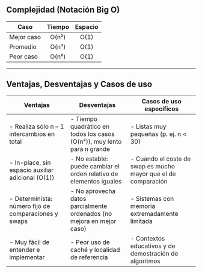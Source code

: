 ## Complejidad (Notación Big O)

| Caso           | Tiempo   | Espacio |
|----------------|:--------:|:-------:|
| Mejor caso     | O(n²)    | O(1)    |
| Promedio       | O(n²)    | O(1)    |
| Peor caso      | O(n²)    | O(1)    |

---

## Ventajas, Desventajas y Casos de uso

| Ventajas                                                                                 | Desventajas                                                                   | Casos de uso específicos                                              |
|------------------------------------------------------------------------------------------|-------------------------------------------------------------------------------|------------------------------------------------------------------------|
| - Realiza sólo n – 1 intercambios en total                                             | - Tiempo quadrático en todos los casos (O(n²)), muy lento para n grande      | - Listas muy pequeñas (p. ej. n < 30)                                   |
| - In-place, sin espacio auxiliar adicional (O(1))                                      | - No estable: puede cambiar el orden relativo de elementos iguales           | - Cuando el coste de swap es mucho mayor que el de comparación          |
| - Determinista: número fijo de comparaciones y swaps                                     | - No aprovecha datos parcialmente ordenados (no mejora en mejor caso)        | - Sistemas con memoria extremadamente limitada                         |
| - Muy fácil de entender e implementar                                                   | - Peor uso de caché y localidad de referencia                                | - Contextos educativos y de demostración de algoritmos                 |
